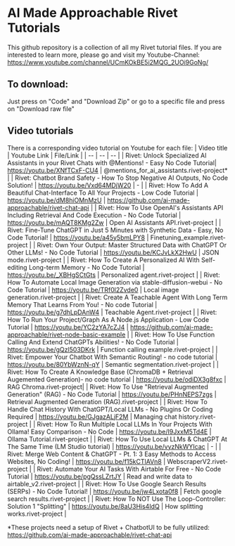 # AI Made Approachable Rivet Tutorials
This github repository is a collection of all my Rivet tutorial files. If you are interested to learn more, please go and visit my Youtube-Channel: https://www.youtube.com/channel/UCmKOkBE5i2MQG_2UOi9GoNg/

## To download:
Just press on "Code" and "Download Zip" or go to a specific file and press on "Download raw file"

## Video tutorials
There is a corresponding video tutorial on Youtube for each file:
| Video title | Youtube Link | File/Link |
| -- | -- | -- |
| Rivet: Unlock Specialized AI Assistants in your Rivet Chats with @Mentions! - Easy No Code Tutorial| https://youtu.be/XNfTCxF-CU4 | @mentions_for_ai_assistants.rivet-project* |
| Rivet: Chatbot Brand Safety - How To Stop Negative AI Outputs, No Code Solution! | https://youtu.be/Vxd64MDjW20 | - |
| Rivet: How To Add A Beautiful Chat-Interface To All Your Projects - Low Code Tutorial | https://youtu.be/dM8hiOMnMzU | https://github.com/ai-made-approachable/rivet-chat-api |
| Rivet: How To Use OpenAI's Assistants API Including Retrieval And Code Execution - No Code Tutorial | https://youtu.be/mAQT8KMg2Zw | Open AI Assistants API.rivet-project |
| Rivet: Fine-Tune ChatGPT in Just 5 Minutes with Synthetic Data - Easy, No Code Tutorial! | https://youtu.be/a45y5bmLPY8 | Finetuning_example.rivet-project |
| Rivet: Own Your Output: Master Structured Data with ChatGPT Or Other LLMs! - No Code Tutorial | https://youtu.be/KCJvLkX2HwU | JSON mode.rivet-project |
| Rivet: How To Create A Personalized AI With Self-editing Long-term Memory  - No Code Tutorial | https://youtu.be/_XBHgSCtGts | Personalized agent.rivet-project |
| Rivet: How To Automate Local Image Generation via stable-diffusion-webui - No Code Tutorial | https://youtu.be/TRf0l2Zvde0 | Local image generation.rivet-project |
| Rivet: Create A Teachable Agent With Long Term Memory That Learns From You! - No code Tutorial | https://youtu.be/g7dhLpDAnW4 | Teachable Agent.rivet-project |
| Rivet: How To Run Your Project/Graph As A Node.js Application - Low Code Tutorial | https://youtu.be/YC2zYA7cZJ4 | https://github.com/ai-made-approachable/rivet-node-basic-example |
| Rivet: How To Use Function Calling And Extend ChatGPTs Abilities! - No Code Tutorial | https://youtu.be/gQzl503DKrk | Function calling example.rivet-project |
| Rivet: Empower Your Chatbot With Semantic Routing! - no code tutorial | https://youtu.be/80YbWznN-qY | Semantic segmentation.rivet-project |
| Rivet: How To Create A Knowledge Base (ChromaDB + Retrieval Augemented Generation)- no code tutorial | https://youtu.be/odiDX3g8fxc | RAG Chroma.rivet-project|
| Rivet: How To Use "Retrieval Augmented Generation" (RAG) - No Code Tutorial | https://youtu.be/PHnNEPS7zgs | Retrieval Augmented Generation (RAG).rivet-project |
| Rivet: How To Handle Chat History With ChatGPT/Local LLMs - No Plugins Or Coding Required | https://youtu.be/GJgazALjF2M | Managing chat history.rivet-project |
| Rivet: How To Run Multiple Local LLMs In Your Projects With Ollama! Easy Comparison - No Code | https://youtu.be/I9JxxM5Td4E | Ollama Tutorial.rivet-project |
| Rivet: How To Use Local LLMs & ChatGPT At The Same Time (LM Studio tutorial) | https://youtu.be/vyzNkWYIcac | - |
| Rivet: Merge Web Content & ChatGPT - Pt. 1: 3 Easy Methods to Access Websites, No Coding! | https://youtu.be/f15kCTlAVn8 | WebscraperV2.rivet-project |
| Rivet: Automate Your AI Tasks With Airtable For Free - No Code Tutorial | https://youtu.be/pgQssLZrtJY | Read and write data to airtable_v2.rivet-project |
| Rivet: How To Use Google Search Results (SERPs) - No Code Tutorial! | https://youtu.be/jw4Lxota0f8 | Fetch google search results.rivet-project |
| Rivet: How To NOT Use The Loop-Controller: Solution 1 "Splitting" | https://youtu.be/8aU3His4IdQ | How splitting works.rivet-project |

*These projects need a setup of Rivet + ChatbotUI to be fully utilized: https://github.com/ai-made-approachable/rivet-chat-api
